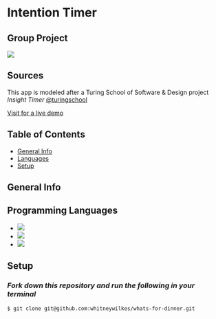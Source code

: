 # **Intention Timer**
## Group Project

<a href="https://github.com/whitneywilkes/intention-timer/graphs/contributors">
  <img src="https://contrib.rocks/image?repo=whitneywilkes/intention-timer" />
</a>

## Sources
This app is modeled after a Turing School of Software & Design project *Insight Timer*
 [@turingschool](https://github.com/turingschool)

[Visit for a live demo](https://whitneywilkes.github.io/intention-timer)
## Table of Contents
* [General Info](#General-Info)
* [Languages](#Languages)
* [Setup](#Setup)

## General Info

	
## Programming Languages
* <img src="https://img.shields.io/badge/javascript%20-%23323330.svg?&style=for-the-badge&logo=javascript&logoColor=%23F7DF1E"/>
* <img src="https://img.shields.io/badge/css3%20-%231572B6.svg?&style=for-the-badge&logo=css3&logoColor=white"/>
* <img src="https://img.shields.io/badge/html5%20-%23E34F26.svg?&style=for-the-badge&logo=html5&logoColor=white"/>
	
## Setup

### *Fork down this repository and run the following in your terminal*
```
$ git clone git@github.com:whitneywilkes/whats-for-dinner.git
```